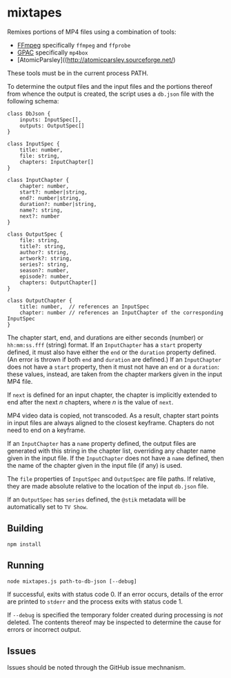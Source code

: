 # mixtapes

Remixes portions of MP4 files using a combination of tools:

*	[FFmpeg](http://www.ffmpeg.org/) specifically `ffmpeg` and `ffprobe`
*	[GPAC](https://gpac.wp.mines-telecom.fr/mp4box/) specifically `mp4box`
*	[AtomicParsley]((http://atomicparsley.sourceforge.net/)

These tools must be in the current process PATH.

To determine the output files and the input files and the portions thereof from whence the output
is created, the script uses a `db.json` file with the following schema:

```
class DbJson {
	inputs: InputSpec[],
	outputs: OutputSpec[]
}

class InputSpec {
	title: number,
	file: string,
	chapters: InputChapter[]
}

class InputChapter {
	chapter: number,
	start?: number|string,
	end?: number|string,
	duration?: number|string,
	name?: string,
	next?: number
}

class OutputSpec {
	file: string,
	title?: string,
	author?: string,
	artwork?: string,
	series?: string,
	season?: number,
	episode?: number,
	chapters: OutputChapter[]
}

class OutputChapter {
	title: number,	// references an InputSpec
	chapter: number	// references an InputChapter of the corresponding InputSpec
}
```

The chapter start, end, and durations are either seconds (number) or `hh:mm:ss.fff` (string) format.
If an `InputChapter` has a `start` property defined, it must also have either the `end` or the
`duration` property defined. (An error is thrown if both `end` and `duration` are defined.)
If an `InputChapter` does not have a `start` property, then it must not have an `end` or a
`duration`: these values, instead, are taken from the chapter markers given in the input MP4 file.

If `next` is defined for an input chapter, the chapter is implicitly extended to end after the
next _n_ chapters, where _n_ is the value of `next`.

MP4 video data is copied, not transcoded. As a result, chapter start points in input files are
always aligned to the closest keyframe. Chapters do not need to end on a keyframe.

If an `InputChapter` has a `name` property defined, the output files are generated with this
string in the chapter list, overriding any chapter name given in the input file. If the
`InputChapter` does not have a `name` defined, then the name of the chapter given in the
input file (if any) is used.

The `file` properties of `InputSpec` and `OutputSpec` are file paths. If relative, they are made
absolute relative to the location of the input `db.json` file.

If an `OutputSpec` has `series` defined, the `@stik` metadata will be automatically set to
`TV Show`.


## Building

`npm install`


## Running

`node mixtapes.js path-to-db-json [--debug]`

If successful, exits with status code 0. If an error occurs, details of the error are printed to
`stderr` and the process exits with status code 1.

If `--debug` is specified the temporary folder created during processing is _not_ deleted. The
contents thereof may be inspected to determine the cause for errors or incorrect output.

## Issues

Issues should be noted through the GitHub issue mechnanism.
